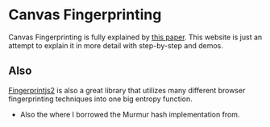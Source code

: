 # Canvas Fingerprinting

Canvas Fingerprinting is fully explained by [this paper](https://hovav.net/ucsd/dist/canvas.pdf). This 
website is just an attempt to explain it in more detail with step-by-step and demos.

## Also

[Fingerprintjs2](https://github.com/Valve/fingerprintjs2) is also a great library that utilizes many
different browser fingerprinting techniques into one big entropy function.

- Also the where I borrowed the Murmur hash implementation from.

